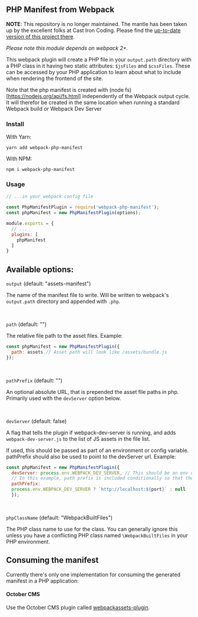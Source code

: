

## PHP Manifest from Webpack

__NOTE__: This repository is no longer maintained. The mantle has been taken up by the excellent folks at Cast Iron Coding. Please find the [up-to-date version of this project there](https://github.com/castiron/webpack-php-manifest).


_Please note this module depends on webpack 2+._

This webpack plugin will create a PHP file in your `output.path` directory with a PHP class in it having two static
attributes: `$jsFiles` and `$cssFiles`. These can be accessed by your PHP application to learn about what to include
when rendering the frontend of the site.

Note that the php manifest is created with (node fs)[https://nodejs.org/api/fs.html] independently of the Webpack
output cycle. It will therefor be created in the same location when running a standard Webpack build *or* Webpack Dev Server

### Install

With Yarn:

```
yarn add webpack-php-manifest
```

With NPM:

```
npm i webpack-php-manifest
```

### Usage
```javascript
// ...in your webpack config file

const PhpManifestPlugin = require('webpack-php-manifest');
const phpManifest = new PhpManifestPlugin(options);

module.exports = {
  // ...
  plugins: [
    phpManifest
  ]
}
```

## Available options:

`output` (default: "assets-manifest")

The name of the manifest file to write. Will be written to webpack's
`output.path` directory and appended with `.php`.

&nbsp;&nbsp;

`path` (default: "")

The relative file path to the asset files. Example:
```javascript
const phpManifest = new PhpManifestPlugin({
  path: assets // Asset path will look like /assets/bundle.js
});
```

&nbsp;&nbsp;

`pathPrefix` (default: "")

An optional absolute URL, that is prepended the asset file paths in php.
Primarily used with the `devServer` option below.

&nbsp;&nbsp;

`devServer` (default: false)

A flag that tells the plugin if webpack-dev-server is running, and adds
`webpack-dev-server.js` to the list of JS assets in the file list.

If used, this should be passed as part of an environment or config variable.
pathPrefix should also be used to point to the devServer url. Example:
```javascript
const phpManifest = new PhpManifestPlugin({
  devServer: process.env.WEBPACK_DEV_SERVER, // This should be an env or config boolean
  // In this example, path prefix is included conditionally so that the prefix is only used when dev server is running
  pathPrefix:
  process.env.WEBPACK_DEV_SERVER ? `http://localhost:${port}` : null
  });
  ```

  &nbsp;&nbsp;

  `phpClassName` (default: "WebpackBuiltFiles")

  The PHP class name to use for the class. You can generally ignore this
  unless you have a conflicting PHP class named `\WebpackBuiltFiles` in your PHP environment.

  ## Consuming the manifest

  Currently there's only one implementation for consuming the generated manifest in a PHP application:

  #### October CMS

  Use the October CMS plugin called [webpackassets-plugin](https://packagist.org/packages/castiron/webpackassets-plugin).
